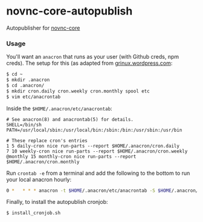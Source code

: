 # novnc-core-autopublish
Autopublisher for [novnc-core](https://github.com/larryprice/novnc-core)

### Usage ###

You'll want an `anacron` that runs as your user (with Github creds, npm creds). The setup for this (as adapted from [grinux.wordpress.com](https://grinux.wordpress.com/2012/04/18/run-anacron-as-user/):

``` bash
$ cd ~
$ mkdir .anacron
$ cd .anacron/
$ mkdir cron.daily cron.weekly cron.monthly spool etc
$ vim etc/anacrontab
```

Inside the `$HOME/.anacron/etc/anacrontab`:

```
# See anacron(8) and anacrontab(5) for details.
SHELL=/bin/sh
PATH=/usr/local/sbin:/usr/local/bin:/sbin:/bin:/usr/sbin:/usr/bin

# These replace cron's entries
1 5 daily-cron nice run-parts --report $HOME/.anacron/cron.daily
7 10 weekly-cron nice run-parts --report $HOME/.anacron/cron.weekly
@monthly 15 monthly-cron nice run-parts --report $HOME/.anacron/cron.monthly
```

Run `crontab -e` from a terminal and add the following to the bottom to run your local anacron hourly:

``` bash
0 *   * * * anacron -t $HOME/.anacron/etc/anacrontab -S $HOME/.anacron/spool &> $HOME/.anacron/anacron.log
```

Finally, to install the autopublish cronjob:

``` bash
$ install_cronjob.sh
```

